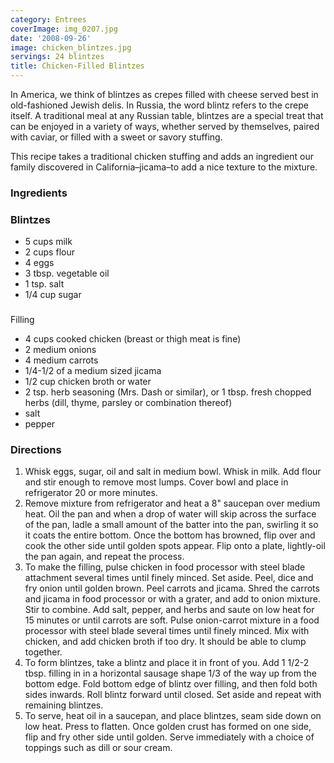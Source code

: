 ```yaml
---
category: Entrees
coverImage: img_0207.jpg
date: '2008-09-26'
image: chicken_blintzes.jpg
servings: 24 blintzes
title: Chicken-Filled Blintzes
---
```


In America, we think of blintzes as crepes filled with cheese served best in old-fashioned Jewish delis. In Russia, the word blintz refers to the crepe itself. A traditional meal at any Russian table, blintzes are a special treat that can be enjoyed in a variety of ways, whether served by themselves, paired with caviar, or filled with a sweet or savory stuffing.


This recipe takes a traditional chicken stuffing and adds an ingredient our family discovered in California–jicama–to add a nice texture to the mixture.

### Ingredients

### Blintzes

- 5 cups milk
- 2 cups flour
- 4 eggs
- 3 tbsp. vegetable oil
- 1 tsp. salt
- 1/4 cup sugar

###   
Filling

- 4 cups cooked chicken (breast or thigh meat is fine)
- 2 medium onions
- 4 medium carrots
- 1/4-1/2 of a medium sized jicama
- 1/2 cup chicken broth or water
- 2 tsp. herb seasoning (Mrs. Dash or similar), or 1 tbsp. fresh chopped herbs (dill, thyme, parsley or combination thereof)
- salt
- pepper



### Directions

1. Whisk eggs, sugar, oil and salt in medium bowl. Whisk in milk. Add flour and stir enough to remove most lumps. Cover bowl and place in refrigerator 20 or more minutes.
2. Remove mixture from refrigerator and heat a 8" saucepan over medium heat. Oil the pan and when a drop of water will skip across the surface of the pan, ladle a small amount of the batter into the pan, swirling it so it coats the entire bottom. Once the bottom has browned, flip over and cook the other side until golden spots appear. Flip onto a plate, lightly-oil the pan again, and repeat the process.
3. To make the filling, pulse chicken in food processor with steel blade attachment several times until finely minced. Set aside. Peel, dice and fry onion until golden brown. Peel carrots and jicama. Shred the carrots and jicama in food processor or with a grater, and add to onion mixture. Stir to combine. Add salt, pepper, and herbs and saute on low heat for 15 minutes or until carrots are soft. Pulse onion-carrot mixture in a food processor with steel blade several times until finely minced. Mix with chicken, and add chicken broth if too dry. It should be able to clump together.
4. To form blintzes, take a blintz and place it in front of you. Add 1 1/2-2 tbsp. filling in in a horizontal sausage shape 1/3 of the way up from the bottom edge. Fold bottom edge of blintz over filling, and then fold both sides inwards. Roll blintz forward until closed. Set aside and repeat with remaining blintzes.
5. To serve, heat oil in a saucepan, and place blintzes, seam side down on low heat. Press to flatten. Once golden crust has formed on one side, flip and fry other side until golden. Serve immediately with a choice of toppings such as dill or sour cream.




